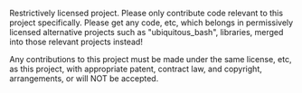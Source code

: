Restrictively licensed project. Please only contribute code relevant to this project specifically. Please get any code, etc, which belongs in permissively licensed alternative projects such as "ubiquitous_bash", libraries, merged into those relevant projects instead!

Any contributions to this project must be made under the same license, etc, as this project, with appropriate patent, contract law, and copyright, arrangements, or will NOT be accepted.
